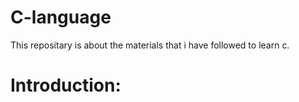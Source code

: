 # C-language
This repositary is about the materials that i have followed to learn c.
# Introduction:

